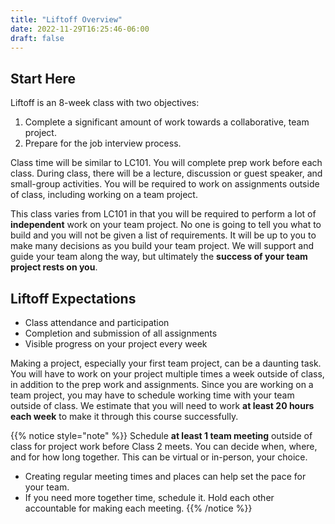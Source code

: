 ```yaml
---
title: "Liftoff Overview"
date: 2022-11-29T16:25:46-06:00
draft: false
---
```

 ## Start Here

Liftoff is an 8-week class with two objectives:

1. Complete a significant amount of work towards a collaborative, team project.
1. Prepare for the job interview process.

Class time will be similar to LC101. You will complete prep work before each class. During class, there will be a lecture, discussion or guest speaker, and small-group activities. You will be required to work on assignments outside of class, including working on a team project.

This class varies from LC101 in that you will be required to perform a lot of **independent** work on your team project. No one is going to tell you what to build and you will not be given a list of requirements. It will be up to you to make many decisions as you build your team project. We will support and guide your team along the way, but ultimately the **success of your team project rests on you**.

## Liftoff Expectations

- Class attendance and participation
- Completion and submission of all assignments
- Visible progress on your project every week


Making a project, especially your first team project, can be a daunting task. You will have to work on your project multiple times a week outside of class, in addition to the prep work and assignments. Since you are working on a team project, you may have to schedule working time with your team outside of class.  We estimate that you will need to work **at least 20 hours each week** to make it through this course successfully.   

{{% notice style="note" %}}
   Schedule **at least 1 team meeting** outside of class for project work before Class 2 meets. You can decide when, where, and for how long together.  This can be virtual or in-person, your choice.
   - Creating regular meeting times and places can help set the pace for your team. 
   - If you need more together time, schedule it.  Hold each other accountable for making each meeting.
{{% /notice %}}

